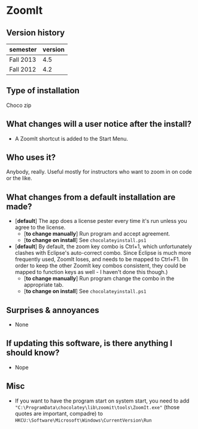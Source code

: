 # ZoomIt

## Version history

| semester | version |
| ---      | ---     |
| Fall 2013 | 4.5 |
| Fall 2012 | 4.2 |

## Type of installation

Choco zip

## What changes will a user notice after the install?

- A ZoomIt shortcut is added to the Start Menu.

## Who uses it?

Anybody, really. Useful mostly for instructors who want to zoom in on code or the like.

## What changes from a default installation are made?

- [**default**] The app does a license pester every time it's run unless you agree to the license.
  - [**to change manually**] Run program and accept agreement.
  - [**to change on install**] See `chocolateyinstall.ps1`
- [**default**] By default, the zoom key combo is Ctrl+1, which unfortunately clashes with Eclipse's auto-correct combo. Since Eclipse is much more frequently used, ZoomIt loses, and needs to be mapped to Ctrl+F1. (In order to keep the other ZoomIt key combos consistent, they could be mapped to function keys as well - I haven't done this though.)
  - [**to change manually**] Run program change the combo in the appropriate tab.
  - [**to change on install**] See `chocolateyinstall.ps1`


## Surprises & annoyances

- None

## If updating this software, is there anything I should know?

- Nope

## Misc

- If you want to have the program start on system start, you need to add `"C:\ProgramData\chocolatey\lib\zoomit\tools\ZoomIt.exe"` (those quotes are important, compadre) to `HKCU:\Software\Microsoft\Windows\CurrentVersion\Run`
 